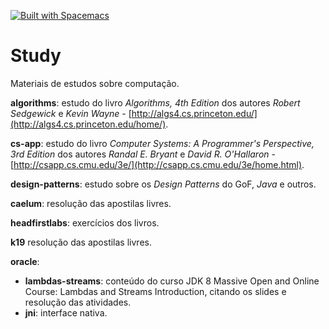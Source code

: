 [![Built with Spacemacs](https://cdn.rawgit.com/syl20bnr/spacemacs/442d025779da2f62fc86c2082703697714db6514/assets/spacemacs-badge.svg)](http://github.com/syl20bnr/spacemacs)

# Study
Materiais de estudos sobre computação.

**algorithms**: estudo do livro *Algorithms, 4th Edition* dos autores *Robert Sedgewick* e *Kevin Wayne* - [http://algs4.cs.princeton.edu/](http://algs4.cs.princeton.edu/home/).

**cs-app**: estudo do livro *Computer Systems: A Programmer's Perspective, 3rd Edition* dos autores *Randal E. Bryant* e *David R. O'Hallaron* - [http://csapp.cs.cmu.edu/3e/](http://csapp.cs.cmu.edu/3e/home.html).

**design-patterns**: estudo sobre os *Design Patterns* do GoF, *Java* e outros.

**caelum**: resolução das apostilas livres.

**headfirstlabs**: exercícios dos livros.

**k19** resolução das apostilas livres.

**oracle**:
*   **lambdas-streams**: conteúdo do curso JDK 8 Massive Open and Online Course: Lambdas and Streams Introduction, citando os slides e resolução das atividades.
*   **jni**: interface nativa.
